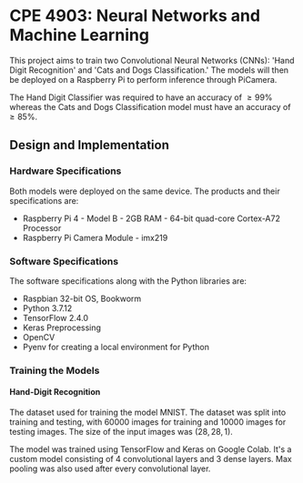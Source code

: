 # CPE 4903: Neural Networks and Machine Learning 
This project aims to train two Convolutional Neural Networks (CNNs): 'Hand Digit Recognition' and 'Cats and Dogs Classification.' The models will then be deployed on a Raspberry Pi to perform inference through PiCamera. 

The Hand Digit Classifier was required to have an accuracy of $`\geq 99\%`$ whereas the Cats and Dogs Classification model must have an accuracy of $`\geq 85\%`$.


## Design and Implementation

### Hardware Specifications
Both models were deployed on the same device. The products and their specifications are:
<ul>
    <li>Raspberry Pi 4 - Model B - 2GB RAM - 64-bit quad-core Cortex-A72 Processor</li>
    <li>Raspberry Pi Camera Module - imx219</li>
</ul>

### Software Specifications
The software specifications along with the Python libraries are:
<ul>
    <li>Raspbian 32-bit OS, Bookworm</li>
    <li>Python 3.7.12</li>
    <li>TensorFlow 2.4.0</li>
    <li>Keras Preprocessing</li>
    <li>OpenCV</li>
    <li>Pyenv for creating a local environment for Python</li>
</ul>

### Training the Models

#### Hand-Digit Recognition

The dataset used for training the model MNIST. The dataset was split into training and testing, with 60000 images for training and 10000 images for testing images. The size of the input images was $`(28, 28, 1)`$.

The model was trained using TensorFlow and Keras on Google Colab. It's a custom model consisting of 4 convolutional layers and 3 dense layers. Max pooling was also used after every convolutional layer. 
